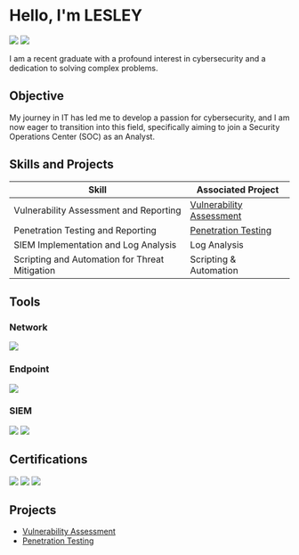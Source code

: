 # Hello, I'm LESLEY
<a href="https://www.linkedin.com/in/chukwuebuka-asogwa-22014a23a?utm_source=share&utm_campaign=share_via&utm_content=profile&utm_medium=ios_app"><img src="https://img.shields.io/badge/LinkedIn-0072b1?style=for-the-badge&logo=linkedin&logoColor=white" /></a>
<a href="mailto:chukwuebukasogwa@gmail.com"><img src="https://img.shields.io/badge/Email-D14836?style=for-the-badge&logo=gmail&logoColor=white" /></a>


I am a recent graduate with a profound interest in cybersecurity and a dedication to solving complex problems.

## Objective


My journey in IT has led me to develop a passion for cybersecurity, and I am now eager to transition into this field, specifically aiming to join a Security Operations Center (SOC) as an Analyst.

## Skills and Projects

| Skill                                   | Associated Project                                                                 |
|-----------------------------------------|------------------------------------------------------------------------------------|
| Vulnerability Assessment and Reporting  | <a href="https://github.com/DaCyberSleuth/Vulnerability-Assessment-">Vulnerability Assessment</a> |
| Penetration Testing and Reporting       | <a href="https://github.com/DaCyberSleuth/Penetration-Testing-">Penetration Testing</a>      |
| SIEM Implementation and Log Analysis    | <a>Log Analysis</a>                           |
| Scripting and Automation for Threat Mitigation | <a>Scripting & Automation</a> |

## Tools

### Network
<div>
    <img src="https://img.shields.io/badge/-Wireshark-1679A7?&style=for-the-badge&logo=Wireshark&logoColor=white" />
    
</div>

### Endpoint
<div>
    <img src="https://img.shields.io/badge/-Microsoft_Defender_for_Endpoint-00A4EF?&style=for-the-badge&logo=Microsoft&logoColor=white" />
    
</div>

### SIEM
<div>
    <img src="https://img.shields.io/badge/-Splunk-000000?&style=for-the-badge&logo=Splunk&logoColor=white" />
    <img src="https://img.shields.io/badge/-Wazuh-0054A6?&style=for-the-badge&logo=wazuh&logoColor=white" />
</div>

## Certifications

<div>
<img src="https://img.shields.io/badge/Cisco-1BA0D7?style=for-the-badge&logo=cisco&logoColor=white" />
<img src="https://img.shields.io/badge/Cybrary-000000?style=for-the-badge&logoColor=white" />
<img src="https://img.shields.io/badge/Hack%20The%20Box-9FEF00?style=for-the-badge&logo=hackthebox&logoColor=black" />

</div>

## Projects
- <a href="https://github.com/DaCyberSleuth/Vulnerability-Assessment-">Vulnerability Assessment</a>
- <a href="https://github.com/DaCyberSleuth/Penetration-Testing-">Penetration Testing</a>

<!--
**DaCyberSleuth/DaCyberSleuth** is a ✨ _special_ ✨ repository because its `README.md` (this file) appears on your GitHub profile.

Here are some ideas to get you started:

- 🔭 I’m currently working on ...
- 🌱 I’m currently learning ...
- 👯 I’m looking to collaborate on ...
- 🤔 I’m looking for help with ...
- 💬 Ask me about ...
- 📫 How to reach me: ...
- 😄 Pronouns: ...
- ⚡ Fun fact: ...
-->
